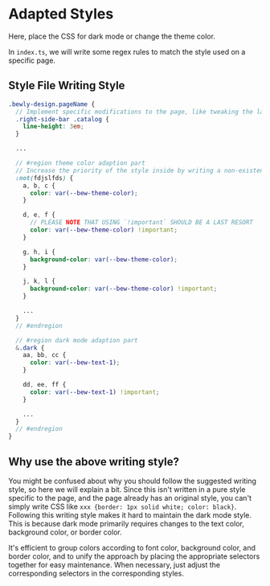 # Adapted Styles

Here, place the CSS for dark mode or change the theme color.

In `index.ts`, we will write some regex rules to match the style used on a specific page.

## Style File Writing Style

``` scss
.bewly-design.pageName {
  // Implement specific modifications to the page, like tweaking the layout, and place those styles here
  .right-side-bar .catalog {
    line-height: 3em;
  }

  ...

  // #region theme color adaption part
  // Increase the priority of the style inside by writing a non-existent selector in `:not()`
  :not(fdjslfds) {
    a, b, c {
      color: var(--bew-theme-color);
    }

    d, e, f {
      // PLEASE NOTE THAT USING `!important` SHOULD BE A LAST RESORT
      color: var(--bew-theme-color) !important;
    }

    g, h, i {
      background-color: var(--bew-theme-color);
    }

    j, k, l {
      background-color: var(--bew-theme-color) !important;
    }

    ...
  }
  // #endregion

  // #region dark mode adaption part
  &.dark {
    aa, bb, cc {
      color: var(--bew-text-1);
    }

    dd, ee, ff {
      color: var(--bew-text-1) !important;
    }

    ...
  }
  // #endregion
}
```

## Why use the above writing style?

You might be confused about why you should follow the suggested writing style, so here we will explain a bit.
Since this isn't written in a pure style specific to the page, and the page already has an original style, you can't simply write CSS like `xxx {border: 1px solid white; color: black}`.
Following this writing style makes it hard to maintain the dark mode style. This is because dark mode primarily requires changes to the text color, background color, or border color.

It's efficient to group colors according to font color, background color, and border color, and to unify the approach by placing the appropriate selectors together for easy maintenance. When necessary, just adjust the corresponding selectors in the corresponding styles.
